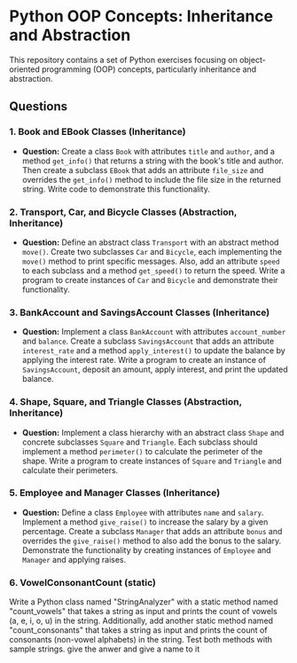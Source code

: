 # Python OOP Concepts: Inheritance and Abstraction

This repository contains a set of Python exercises focusing on object-oriented programming (OOP) concepts, particularly inheritance and abstraction.

## Questions

### 1. Book and EBook Classes (Inheritance)    

- **Question:** Create a class `Book` with attributes `title` and `author`, and a method `get_info()` that returns a string with the book's title and author. Then create a subclass `EBook` that adds an attribute `file_size` and overrides the `get_info()` method to include the file size in the returned string. Write code to demonstrate this functionality.

### 2. Transport, Car, and Bicycle Classes (Abstraction, Inheritance)

- **Question:** Define an abstract class `Transport` with an abstract method `move()`. Create two subclasses `Car` and `Bicycle`, each implementing the `move()` method to print specific messages. Also, add an attribute `speed` to each subclass and a method `get_speed()` to return the speed. Write a program to create instances of `Car` and `Bicycle` and demonstrate their functionality.

### 3. BankAccount and SavingsAccount Classes (Inheritance)

- **Question:** Implement a class `BankAccount` with attributes `account_number` and `balance`. Create a subclass `SavingsAccount` that adds an attribute `interest_rate` and a method `apply_interest()` to update the balance by applying the interest rate. Write a program to create an instance of `SavingsAccount`, deposit an amount, apply interest, and print the updated balance.

### 4. Shape, Square, and Triangle Classes (Abstraction, Inheritance)

- **Question:** Implement a class hierarchy with an abstract class `Shape` and concrete subclasses `Square` and `Triangle`. Each subclass should implement a method `perimeter()` to calculate the perimeter of the shape. Write a program to create instances of `Square` and `Triangle` and calculate their perimeters.

### 5. Employee and Manager Classes (Inheritance)

- **Question:** Define a class `Employee` with attributes `name` and `salary`. Implement a method `give_raise()` to increase the salary by a given percentage. Create a subclass `Manager` that adds an attribute `bonus` and overrides the `give_raise()` method to also add the bonus to the salary. Demonstrate the functionality by creating instances of `Employee` and `Manager` and applying raises.

### 6. VowelConsonantCount (static)

Write a Python class named "StringAnalyzer" with a static method named "count_vowels" that takes a string as input and prints the count of vowels (a, e, i, o, u) in the string. Additionally, add another static method named "count_consonants" that takes a string as input and prints the count of consonants (non-vowel alphabets) in the string. Test both methods with sample strings.   give the anwer and give a name to it
